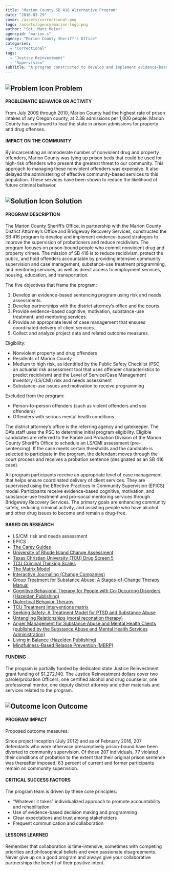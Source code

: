 ```yaml
---
title: "Marion County SB 416 Alternative Program"
date: "2016-03-29"
cover: /assets/correctional.png
logo: /assets/agency/marion-logo.png
author: "Sgt. Matt Meier"
agencyid: "marion-s"
agency: "Marion County Sheriff's Office"
categories:
  - "Correctional"
tags:
  - "Justice Reinvestment"
  - "Supervision"
subTitle: "A program constructed to develop and implement evidence-based strategies to improve the supervision of probationers and reduce recidivism."
---
```


## ![Problem Icon](https://github.com/google/material-design-icons/raw/master/alert/1x_web/ic_error_outline_black_48dp.png "Problem") Problem

#### PROBLEMATIC BEHAVIOR OR ACTIVITY

From July 2009 through 2010, Marion County had the highest rate of prison intakes of any Oregon county, at 2.38 admissions per 1,000 people. Marion County has continued to lead the state in prison admissions for property and drug offenses.

#### IMPACT ON THE COMMUNITY

By incarcerating an immoderate number of nonviolent drug and property offenders, Marion County was tying up prison beds that could be used for high-risk offenders who present the greatest threat to our community. This approach to managing these nonviolent offenders was expensive. It also delayed the administering of effective community-based services to this population. These services have been shown to reduce the likelihood of future criminal behavior.

## ![Solution Icon](https://github.com/google/material-design-icons/raw/master/action/1x_web/ic_lightbulb_outline_black_48dp.png "Solution") Solution

#### PROGRAM DESCRIPTION

The Marion County Sheriff’s Office, in partnership with the Marion County District Attorney’s Office and Bridgeway Recovery Services, constructed the SB 416 program to develop and implement evidence-based strategies to improve the supervision of probationers and reduce recidivism. The program focuses on prison-bound people who commit nonviolent drug and property crimes. The mission of SB 416 is to reduce recidivism, protect the public, and hold offenders accountable by providing intensive community supervision and case management, substance-use treatment programming, and mentoring services, as well as direct access to employment services, housing, education, and transportation.

The five objectives that frame the program:

1. Develop an evidence-based sentencing program using risk and needs assessments.
2. Develop partnerships with the district attorney’s office and the courts.
3. Provide evidence-based cognitive, motivation, substance-use treatment, and mentoring services.
4. Provide an appropriate level of case management that ensures coordinated delivery of client services.
5. Collect and analyze project data and related outcome measures.

Eligibility:

* Nonviolent property and drug offenders
* Residents of Marion County
* Medium to high risk, as identified by the Public Safety Checklist (PSC, an actuarial risk assessment tool that uses offender characteristics to predict recidivism) and the Level of Service/Case Management Inventory (LS/CMI) risk and needs assessment
* Substance-use issues and motivation to receive programming

Excluded from the program:

* Person-to-person offenders (such as violent offenders and sex offenders)
* Offenders with serious mental health conditions

The district attorney’s office is the referring agency and gatekeeper. The DA’s staff uses the PSC to determine initial program eligibility. Eligible candidates are referred to the Parole and Probation Division of the Marion County Sheriff’s Office to schedule an LS/CMI assessment (pre-sentencing). If the case meets certain thresholds and the candidate is selected to participate in the program, the defendant moves through the court process and receives a probation sentence (designated as an SB 416 case).

All program participants receive an appropriate level of case management that helps ensure coordinated delivery of client services. They are supervised using the Effective Practices in Community Supervision (EPICS) model. Participants receive evidence-based cognitive, motivation, and substance-use treatment and pro-social mentoring services through Bridgeway Recovery Services. The primary goals are enhancing community safety, reducing criminal activity, and assisting people who have alcohol and other drug issues to become and remain a drug-free.

#### BASED ON RESEARCH

* LS/CMI risk and needs assessment
* EPICS
* [The Carey Guides](http://www.careygrouppublishing.com/)
* [University of Rhode Island Change Assessment](https://pubs.niaaa.nih.gov/publications/AssessingAlcohol/InstrumentPDFs/75_URICA.pdf)
* [Texas Christian University (TCU) Drug Screen 5](https://ibr.tcu.edu/forms/tcu-drug-screen/)
* [TCU Criminal Thinking Scales](https://ibr.tcu.edu/forms/tcu-criminal-thinking-scales/)
* [The Matrix Model](https://www.matrixinstitute.org/matrixtraining/matrix-manuals/)
* [Interactive Journaling (Change Companies)](https://www.changecompanies.net/interactivejournaling/)
* [Group Treatment for Substance Abuse: A Stages-of-Change Therapy Manual](https://www.amazon.com/Treatment-Substance-Edition-Stages-Change/dp/1462523404/ref=pd_sim_14_4?ie=UTF8&dpID=51QeAP3WDrL&dpSrc=sims&preST=_AC_UL160_SR122%2C160_&refRID=19J6NAMN43DM7TNVPC7J)
* [Cognitive Behavioral Therapy for People with Co-Occurring Disorders (Hazelden Publishing)](https://www.hazelden.org/OA_HTML/item/308131)
* [Dialectical Behavior Therapy](https://www.amazon.com/Dialectical-Behavior-Therapy-Clinicians-Guidebook/dp/0979021847)
* [TCU Treatment Interventions matrix](http://ibr.tcu.edu/wp-content/uploads/2014/09/Interventions-Matrix-linked-9-4-14.pdf)
* [Seeking Safety: A Treatment Model for PTSD and Substance Abuse](https://www.treatment-innovations.org/seeking-safety.html)
* [Untangling Relationships (moral reconation therapy)](https://www.ccimrt.com/product/untangling-relationships/)
* [Anger Management for Substance Abuse and Mental Health Clients (published by the Substance Abuse and Mental Health Services Administration)](https://store.samhsa.gov/product/Anger-Management-for-Substance-Abuse-and-Mental-Health-Clients-Participant-Workbook/SMA14-4210)
* [Living in Balance (Hazelden Publishing)](https://www.hazelden.org/web/public/livinginbalance.page)
* [Mindfulness-Based Relapse Prevention (MBRP)](https://www.mindfulrp.com/)

#### FUNDING

The program is partially funded by dedicated state Justice Reinvestment grant funding of $1,272,140. The Justice Reinvestment dollars cover two parole/probation Officers, one certified alcohol and drug counselor, one professional mentor, one deputy district attorney and other materials and services related to the program.

## ![Outcome Icon](https://github.com/google/material-design-icons/raw/master/action/1x_web/ic_view_list_black_48dp.png "Outcome") Outcome

#### PROGRAM IMPACT

Proposed outcome measures:

Since project inception (July 2012) and as of February 2016, 207 defendants who were otherwise presumptively prison-bound have been diverted to community supervision. Of those 207 individuals, 77 violated their conditions of probation to the extent that their original prison sentence was thereafter imposed; 63 percent of current and former participants remain on community supervision.

#### CRITICAL SUCCESS FACTORS

The program team is driven by these core principles:

* “Whatever it takes” individualized approach to promote accountability and rehabilitation
* Use of evidence-based decision making and programming
* Clear expectations and trust among stakeholders
* Frequent communication and collaboration

#### LESSONS LEARNED

Remember that collaboration is time-intensive, sometimes with competing priorities and philosophical beliefs and even passionate disagreements. Never give up on a good program and always give your collaborative partnerships the benefit of their positive intent.
